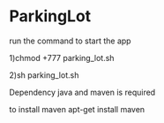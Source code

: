 # ParkingLot

run the command to start the app

1)chmod +777 parking_lot.sh 

2)sh parking_lot.sh 



Dependency
java and maven is required

to install maven
apt-get install maven
